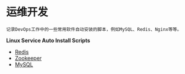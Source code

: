 # 运维开发
```
记录DevOps工作中的一些常用软件自动安装的脚本，例如MySQL、Redis、Nginx等等。
```

**Linux Service Auto Install Scripts**
- [Redis](https://github.com/mrlapulga/DevOps/blob/master/Redis/README.md)
- [Zookeeper](https://github.com/mrlapulga/DevOps/blob/master/Zookeeper/README.md)
- [MySQL](https://github.com/mrlapulga/devops-shellscripts/blob/master/MySQL/README.md)


